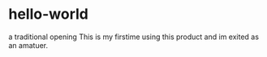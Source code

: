 # hello-world
a traditional opening
This is my firstime using this product and im exited as an amatuer.
